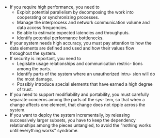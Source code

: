  

- If you require high performance, you need to
	- Exploit potential parallelism by decomposing the work into cooperating or synchronizing processes.
	- Manage the interprocess and network communication volume and data access frequencies.
	- Be able to estimate expected latencies and throughputs.
	- Identify potential performance bottlenecks.
-   If your system needs high accuracy, you must pay attention to how the data elements are defined and used and how their values flow throughout the system.
-   If security is important, you need to
	-	Legislate usage relationships and communication restric- tions among the parts.
	-  Identify parts of the system where an unauthorized intru- sion will do the most damage.
	- Possibly introduce special elements that have earned a high degree of trust.
-   If you need to support modifiability and portability, you must carefully separate concerns among the parts of the sys- tem, so that when a change affects one element, that change does not ripple across the system.
-   If you want to deploy the system incrementally, by releasing successively larger subsets, you have to keep the dependency relationships among the pieces untangled, to avoid the “nothing works until everything works” syndrome.